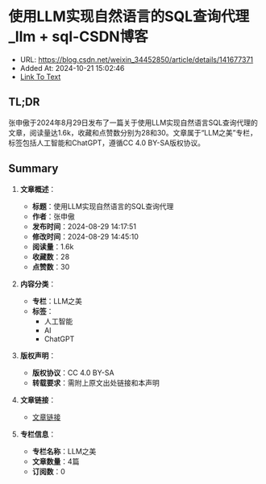 # 使用LLM实现自然语言的SQL查询代理_llm + sql-CSDN博客
- URL: https://blog.csdn.net/weixin_34452850/article/details/141677371
- Added At: 2024-10-21 15:02:46
- [Link To Text](2024-10-21-使用llm实现自然语言的sql查询代理_llm-+-sql-csdn博客_raw.md)

## TL;DR
张申傲于2024年8月29日发布了一篇关于使用LLM实现自然语言SQL查询代理的文章，阅读量达1.6k，收藏和点赞数分别为28和30。文章属于“LLM之美”专栏，标签包括人工智能和ChatGPT，遵循CC 4.0 BY-SA版权协议。

## Summary
1. **文章概述**：
   - **标题**：使用LLM实现自然语言的SQL查询代理
   - **作者**：张申傲
   - **发布时间**：2024-08-29 14:17:51
   - **修改时间**：2024-08-29 14:45:10
   - **阅读量**：1.6k
   - **收藏数**：28
   - **点赞数**：30

2. **内容分类**：
   - **专栏**：LLM之美
   - **标签**：
     - 人工智能
     - AI
     - ChatGPT

3. **版权声明**：
   - **版权协议**：CC 4.0 BY-SA
   - **转载要求**：需附上原文出处链接和本声明

4. **文章链接**：
   - [文章链接](https://blog.csdn.net/weixin_34452850/article/details/141677371)

5. **专栏信息**：
   - **专栏名称**：LLM之美
   - **文章数量**：4篇
   - **订阅数**：0
